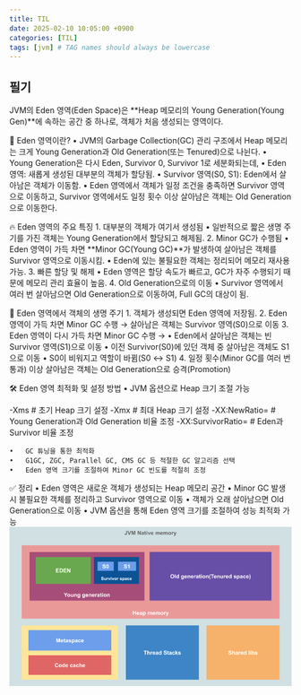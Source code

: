 ```yaml
---
title: TIL
date: 2025-02-10 10:05:00 +0900
categories: [TIL]
tags: [jvm] # TAG names should always be lowercase
---
```


## 필기
JVM의 Eden 영역(Eden Space)은 **Heap 메모리의 Young Generation(Young Gen)**에 속하는 공간 중 하나로, 객체가 처음 생성되는 영역이다.

📌 Eden 영역이란?
	•	JVM의 Garbage Collection(GC) 관리 구조에서 Heap 메모리는 크게 Young Generation과 Old Generation(또는 Tenured)으로 나뉜다.
	•	Young Generation은 다시 Eden, Survivor 0, Survivor 1로 세분화되는데,
	•	Eden 영역: 새롭게 생성된 대부분의 객체가 할당됨.
	•	Survivor 영역(S0, S1): Eden에서 살아남은 객체가 이동함.
	•	Eden 영역에서 객체가 일정 조건을 충족하면 Survivor 영역으로 이동하고,
Survivor 영역에서도 일정 횟수 이상 살아남은 객체는 Old Generation으로 이동한다.

🔥 Eden 영역의 주요 특징
	1.	대부분의 객체가 여기서 생성됨
	•	일반적으로 짧은 생명 주기를 가진 객체는 Young Generation에서 할당되고 해제됨.
	2.	Minor GC가 수행됨
	•	Eden 영역이 가득 차면 **Minor GC(Young GC)**가 발생하여 살아남은 객체를 Survivor 영역으로 이동시킴.
	•	Eden에 있는 불필요한 객체는 정리되어 메모리 재사용 가능.
	3.	빠른 할당 및 해제
	•	Eden 영역은 할당 속도가 빠르고, GC가 자주 수행되기 때문에 메모리 관리 효율이 높음.
	4.	Old Generation으로의 이동
	•	Survivor 영역에서 여러 번 살아남으면 Old Generation으로 이동하여, Full GC의 대상이 됨.

🎯 Eden 영역에서 객체의 생명 주기
	1.	객체가 생성되면 Eden 영역에 저장됨.
	2.	Eden 영역이 가득 차면 Minor GC 수행 → 살아남은 객체는 Survivor 영역(S0)으로 이동
	3.	Eden 영역이 다시 가득 차면 Minor GC 수행 →
	•	Eden에서 살아남은 객체는 빈 Survivor 영역(S1)으로 이동
	•	이전 Survivor(S0)에 있던 객체 중 살아남은 객체도 S1으로 이동
	•	S0이 비워지고 역할이 바뀜(S0 ↔ S1)
	4.	일정 횟수(Minor GC를 여러 번 통과) 이상 살아남은 객체는 Old Generation으로 승격(Promotion)

🛠 Eden 영역 최적화 및 설정 방법
	•	JVM 옵션으로 Heap 크기 조절 가능

-Xms<size>   # 초기 Heap 크기 설정
-Xmx<size>   # 최대 Heap 크기 설정
-XX:NewRatio=<ratio>  # Young Generation과 Old Generation 비율 조정
-XX:SurvivorRatio=<ratio>  # Eden과 Survivor 비율 조정


	•	GC 튜닝을 통한 최적화
	•	G1GC, ZGC, Parallel GC, CMS GC 등 적절한 GC 알고리즘 선택
	•	Eden 영역 크기를 조절하여 Minor GC 빈도를 적절히 조정

✅ 정리
	•	Eden 영역은 새로운 객체가 생성되는 Heap 메모리 공간
	•	Minor GC 발생 시 불필요한 객체를 정리하고 Survivor 영역으로 이동
	•	객체가 오래 살아남으면 Old Generation으로 이동
	•	JVM 옵션을 통해 Eden 영역 크기를 조절하여 성능 최적화 가능
![](assets/img/posts/2025-02-10-12-30-59.png)
